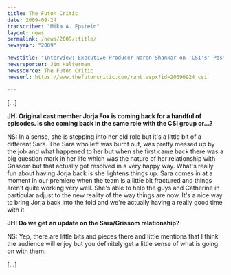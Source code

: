 ```yaml
---
title: The Futon Critic
date: 2009-09-24
transcriber: "Mika A. Epstein"
layout: news
permalink: /news/2009/:title/
newsyear: "2009"

newstitle: "Interview: Executive Producer Naren Shankar on 'CSI's' Post-Petersen World  "
newsreporter: Jim Halterman
newssource: The Futon Critic
newsurl: https://www.thefutoncritic.com/rant.aspx?id=20090924_csi

---
```


[...]

**JH: Original cast member Jorja Fox is coming back for a handful of episodes. Is she coming back in the same role with the CSI group or...?**

NS: In a sense, she is stepping into her old role but it's a little bit of a different Sara. The Sara who left was burnt out, was pretty messed up by the job and what happened to her but when she first came back there was a big question mark in her life which was the nature of her relationship with Grissom but that actually got resolved in a very happy way. What's really fun about having Jorja back is she lightens things up. Sara comes in at a moment in our premiere when the team is a little bit fractured and things aren't quite working very well. She's able to help the guys and Catherine in particular adjust to the new reality of the way things are now. It's a nice way to bring Jorja back into the fold and we're actually having a really good time with it.

**JH: Do we get an update on the Sara/Grissom relationship?**

NS: Yep, there are little bits and pieces there and little mentions that I think the audience will enjoy but you definitely get a little sense of what is going on with them.

[...]
